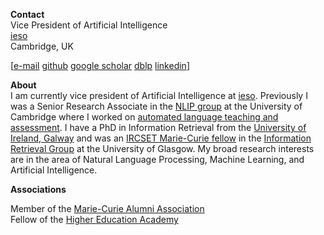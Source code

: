 

**Contact**  
Vice President of Artificial Intelligence  
[ieso](https://www.ieso.ai/)  
Cambridge, UK  

\[[e-mail](mailto:ronan.cummins@cl.cam.ac.uk) [github](https://github.com/ronancummins) [google scholar](https://scholar.google.co.uk/citations?user=wQEvGP0AAAAJ&hl=en) [dblp](https://dblp.org/pid/28/1264.html) [linkedin](https://www.linkedin.com/in/ronan-cummins-b046997/)\]

**About**    
I am currently vice president of Artificial Intelligence at [ieso](https://ieso.ai/). Previously I was a Senior Research Associate in the [NLIP group](https://www.cl.cam.ac.uk/research/nl/) at the University of Cambridge where I worked on [automated language teaching and assessment](http://alta.cambridgeenglish.org/). I have a PhD in Information Retrieval from the [University of Ireland, Galway](https://nuig.github.io/) and was an [IRCSET Marie-Curie fellow](https://www.iua.ie/for-researchers/marie-sklodowska-curie-actions/) in the [Information Retrieval Group](https://www.gla.ac.uk/schools/computing/research/researchsections/ida-section/informationretrieval/) at the University of Glasgow. My broad research interests are in the area of Natural Language Processing, Machine Learning, and Artificial Intelligence.  
  

  
**Associations**

Member of the [Marie-Curie Alumni Association](https://www.mariecuriealumni.eu/)  
Fellow of the [Higher Education Academy](https://www.advance-he.ac.uk/)  

